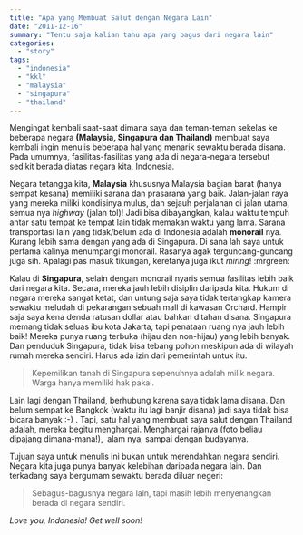 ```yaml
---
title: "Apa yang Membuat Salut dengan Negara Lain"
date: "2011-12-16"
summary: "Tentu saja kalian tahu apa yang bagus dari negara lain"
categories: 
  - "story"
tags: 
  - "indonesia"
  - "kkl"
  - "malaysia"
  - "singapura"
  - "thailand"
---
```


Mengingat kembali saat-saat dimana saya dan teman-teman sekelas ke beberapa negara **(Malaysia, Singapura dan Thailand)** membuat saya kembali ingin menulis beberapa hal yang menarik sewaktu berada disana. Pada umumnya, fasilitas-fasilitas yang ada di negara-negara tersebut sedikit berada diatas negara kita, Indonesia.

Negara tetangga kita, **Malaysia** khususnya Malaysia bagian barat (hanya sempat kesana) memiliki sarana dan prasarana yang baik. Jalan-jalan raya yang mereka miliki kondisinya mulus, dan sejauh perjalanan di jalan utama, semua nya _highway_ (jalan tol)! Jadi bisa dibayangkan, kalau waktu tempuh antar satu tempat ke tempat lain tidak memakan waktu yang lama. Sarana transportasi lain yang tidak/belum ada di Indonesia adalah **monorail** nya. Kurang lebih sama dengan yang ada di Singapura. Di sana lah saya untuk pertama kalinya menumpangi monorail. Rasanya agak terguncang-guncang juga sih. Apalagi pas masuk tikungan, keretanya juga ikut _miring_! :mrgreen:

Kalau di **Singapura**, selain dengan monorail nyaris semua fasilitas lebih baik dari negara kita. Secara, mereka jauh lebih disiplin daripada kita. Hukum di negara mereka sangat ketat, dan untung saja saya tidak tertangkap kamera sewaktu meludah di pekarangan sebuah mall di kawasan Orchard. Hampir saja saya kena denda ratusan dollar atau bahkan ditahan disana. Singapura memang tidak seluas ibu kota Jakarta, tapi penataan ruang nya jauh lebih baik! Mereka punya ruang terbuka (hijau dan non-hijau) yang lebih banyak. Dan penduduk Singapura, tidak bisa tebang pohon meskipun ada di wilayah rumah mereka sendiri. Harus ada izin dari pemerintah untuk itu.

> Kepemilikan tanah di Singapura sepenuhnya adalah milik negara. Warga hanya memiliki hak pakai.

Lain lagi dengan Thailand, berhubung karena saya tidak lama disana. Dan belum sempat ke Bangkok (waktu itu lagi banjir disana) jadi saya tidak bisa bicara banyak :-) . Tapi, satu hal yang membuat saya salut dengan Thailand adalah, mereka begitu menghargai. Menghargai rajanya (foto beliau dipajang dimana-mana!),  alam nya, sampai dengan budayanya.

Tujuan saya untuk menulis ini bukan untuk merendahkan negara sendiri. Negara kita juga punya banyak kelebihan daripada negara lain. Dan terkadang saya bergumam sewaktu berada diluar negeri:

> Sebagus-bagusnya negara lain, tapi masih lebih menyenangkan berada di negara sendiri.

_Love you, Indonesia! Get well soon!_
